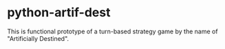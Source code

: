 # python-artif-dest
This is functional prototype of a turn-based strategy game by the name of "Artificially Destined".
